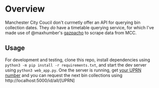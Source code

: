 # Overview

Manchester City Coucil don't currnetly offer an API for querying bin collection dates. They *do* have a timetable querying service, for which I've made use of @maxhumber's [gazpacho](https://github.com/maxhumber/gazpacho) to scrape data from MCC.

## Usage

For development and testing, clone this repo, install dependencies using `python3 -m pip install -r requirements.txt`, and start the dev server using `python3 web_app.py`. One the server is running, get [your UPRN number](https://www.gov.uk/government/publications/open-standards-for-government/identifying-property-and-street-information) and you can request the next bin collections using http://localhost:5000/id/all/[UPRN]